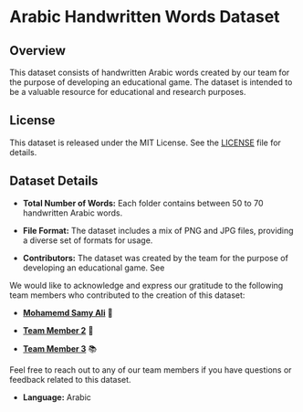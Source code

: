 # Arabic Handwritten Words Dataset

## Overview

This dataset consists of handwritten Arabic words created by our team for the purpose of developing an educational game. The dataset is intended to be a valuable resource for educational and research purposes.

## License

This dataset is released under the MIT License. See the [LICENSE](LICENSE) file for details.

## Dataset Details

- **Total Number of Words:** Each folder contains between 50 to 70 handwritten Arabic words.

- **File Format:** The dataset includes a mix of PNG and JPG files, providing a diverse set of formats for usage.

- **Contributors:** The dataset was created by the team for the purpose of developing an educational game. See 

We would like to acknowledge and express our gratitude to the following team members who contributed to the creation of this dataset:

- **[Mohamemd Samy Ali](https://github.com/Mohamedgaballah7)** 🚀

- **[Team Member 2](https://github.com/teammember2)** 🔧

- **[Team Member 3](https://github.com/teammember3)** 📚

Feel free to reach out to any of our team members if you have questions or feedback related to this dataset.


- **Language:** Arabic
